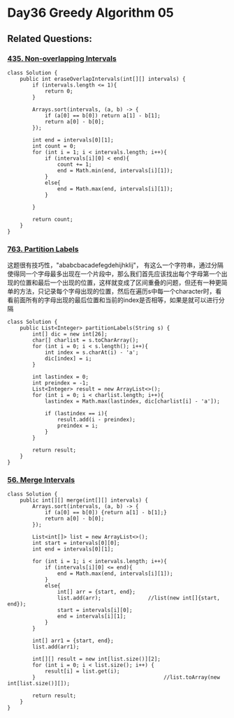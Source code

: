 # Day36 Greedy Algorithm 05

## Related Questions:
### [435. Non-overlapping Intervals](https://leetcode.com/problems/non-overlapping-intervals/description/)
```
class Solution {
    public int eraseOverlapIntervals(int[][] intervals) {
        if (intervals.length <= 1){
            return 0;
        }
        
        Arrays.sort(intervals, (a, b) -> {
            if (a[0] == b[0]) return a[1] - b[1];
            return a[0] - b[0];
        });

        int end = intervals[0][1];
        int count = 0;
        for (int i = 1; i < intervals.length; i++){
            if (intervals[i][0] < end){
                count += 1;
                end = Math.min(end, intervals[i][1]);
            }
            else{
                end = Math.max(end, intervals[i][1]);
            }
            
        }

        return count;
    }
}
```

### [763. Partition Labels](https://leetcode.com/problems/partition-labels/description/)
这题很有技巧性，"ababcbacadefegdehijhklij"， 有这么一个字符串，通过分隔使得同一个字母最多出现在一个片段中，那么我们首先应该找出每个字母第一个出现的位置和最后一个出现的位置，这样就变成了区间重叠的问题，但还有一种更简单的方法，只记录每个字母出现的位置，然后在遍历s中每一个character时，看看前面所有的字母出现的最后位置和当前的index是否相等，如果是就可以进行分隔
```
class Solution {
    public List<Integer> partitionLabels(String s) {
        int[] dic = new int[26];
        char[] charlist = s.toCharArray();
        for (int i = 0; i < s.length(); i++){
            int index = s.charAt(i) - 'a';
            dic[index] = i;
        }

        int lastindex = 0;
        int preindex = -1;
        List<Integer> result = new ArrayList<>();
        for (int i = 0; i < charlist.length; i++){
            lastindex = Math.max(lastindex, dic[charlist[i] - 'a']);

            if (lastindex == i){
                result.add(i - preindex);
                preindex = i;
            }
        }

        return result;
    }
}
```

### [56. Merge Intervals](https://leetcode.com/problems/merge-intervals/description/)
```
class Solution {
    public int[][] merge(int[][] intervals) {
        Arrays.sort(intervals, (a, b) -> {
            if (a[0] == b[0]) {return a[1] - b[1];}
            return a[0] - b[0];
        });

        List<int[]> list = new ArrayList<>();
        int start = intervals[0][0];
        int end = intervals[0][1];

        for (int i = 1; i < intervals.length; i++){
            if (intervals[i][0] <= end){
                end = Math.max(end, intervals[i][1]);
            }
            else{
                int[] arr = {start, end};
                list.add(arr);               //list(new int[]{start, end});
                start = intervals[i][0];
                end = intervals[i][1];
            }
        }

        int[] arr1 = {start, end};
        list.add(arr1);

        int[][] result = new int[list.size()][2];
        for (int i = 0; i < list.size(); i++) {
            result[i] = list.get(i);
        }                                         //list.toArray(new int[list.size()][]);

        return result;
    }
}
```
